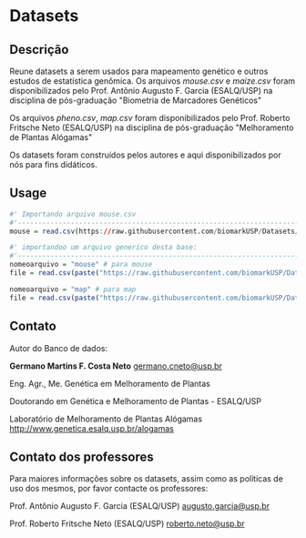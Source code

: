 # Datasets

## Descrição

Reune datasets a serem usados para mapeamento genético e outros estudos de estatística genômica.
Os arquivos *mouse.csv* e *maize.csv* foram disponibilizados pelo Prof. Antônio Augusto F. Garcia (ESALQ/USP) na disciplina de pós-graduação "Biometria de Marcadores Genéticos"

Os arquivos *pheno.csv*, *map.csv* foram disponibilizados pelo Prof. Roberto Fritsche Neto (ESALQ/USP) na disciplina de pós-graduação "Melhoramento de Plantas Alógamas"

Os datasets foram construídos pelos autores e aqui disponibilizados por nós para fins didáticos.

## Usage

```R
#' Importando arquivo mouse.csv
#'------------------------------------------------------------------------------------------------------------------------
mouse = read.csv(https://raw.githubusercontent.com/biomarkUSP/Datasets/master/mouse.csv,header=T)

#' importandoo um arquivo generico desta base:
#'------------------------------------------------------------------------------------------------------------------------
nomeoarquivo = "mouse" # para mouse
file = read.csv(paste("https://raw.githubusercontent.com/biomarkUSP/Datasets/master/",nomeoarquivo,".csv",sep=""),header=T)

nomeoarquivo = "map" # para map
file = read.csv(paste("https://raw.githubusercontent.com/biomarkUSP/Datasets/master/",nomeoarquivo,".csv",sep=""),header=T)

```

## Contato

Autor do Banco de dados:

**Germano Martins F. Costa Neto** <germano.cneto@usp.br>

Eng. Agr., Me. Genética em Melhoramento de Plantas

Doutorando em Genética e Melhoramento de Plantas - ESALQ/USP

Laboratório de Melhoramento de Plantas Alógamas <http://www.genetica.esalq.usp.br/alogamas>

## Contato dos professores

Para maiores informações sobre os datasets, assim como as políticas de uso dos mesmos, por favor contacte os professores:

Prof. Antônio Augusto F. Garcia (ESALQ/USP) <augusto.garcia@usp.br>

Prof. Roberto Fritsche Neto (ESALQ/USP) <roberto.neto@usp.br>
